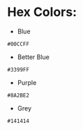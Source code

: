 # Hex Colors:
* Blue
```
#00CCFF
```

* Better Blue
```
#3399FF
```

* Purple
```
#8A2BE2
```

* Grey
```
#141414
```
